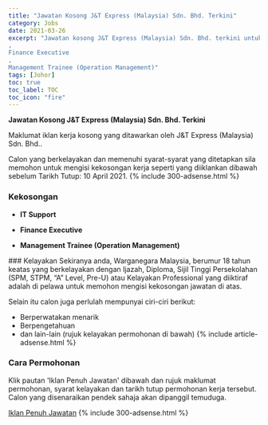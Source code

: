 ```yaml
---
title: "Jawatan Kosong J&T Express (Malaysia) Sdn. Bhd. Terkini" 
category: Jobs 
date: 2021-03-26 
excerpt: "Jawatan kosong J&T Express (Malaysia) Sdn. Bhd. terkini untuk kekosongan IT Support
,
Finance Executive
,
Management Trainee (Operation Management)" 
tags: [Johor] 
toc: true 
toc_label: TOC 
toc_icon: "fire" 
--- 
```


**Jawatan Kosong J&T Express (Malaysia) Sdn. Bhd. Terkini**

Maklumat iklan kerja kosong yang ditawarkan oleh J&T Express (Malaysia) Sdn. Bhd.. 

Calon yang berkelayakan dan memenuhi syarat-syarat yang ditetapkan sila memohon untuk mengisi kekosongan kerja seperti yang diiklankan dibawah sebelum Tarikh Tutup: 10 April 2021. 
{% include 300-adsense.html %} 
### Kekosongan 
<ul>
<li>
<p><strong>IT Support</strong></p>
</li>
<li>
<p><strong>Finance Executive</strong></p>
</li>
<li>
<p><strong>Management Trainee (Operation Management)</strong></p>
</li>
</ul> 
### Kelayakan 
Sekiranya anda, Warganegara Malaysia, berumur 18 tahun keatas yang berkelayakan dengan Ijazah, Diploma, Sijil Tinggi Persekolahan (SPM, STPM, “A” Level, Pre-U) atau Kelayakan Professional yang diiktiraf adalah di pelawa untuk memohon mengisi kekosongan jawatan di atas.

Selain itu calon juga perlulah mempunyai ciri-ciri berikut:
- Berperwatakan menarik
- Berpengetahuan
- dan lain-lain (rujuk kelayakan permohonan di bawah) 
{% include article-adsense.html %} 
### Cara Permohonan 
Klik pautan 'Iklan Penuh Jawatan' dibawah dan rujuk maklumat permohonan, syarat kelayakan dan tarikh tutup permohonan kerja tersebut.
Calon yang disenaraikan pendek sahaja akan dipanggil temuduga.

<a href="https://www.jobstreet.com.my/en/job-search/jobs-at-j-t-express-malaysia-sdn-bhd-south-selangor/?createdAt=1d" class="btn btn--info" target="_blank" rel="nofollow noopenner">Iklan Penuh Jawatan</a> 
{% include 300-adsense.html %} 